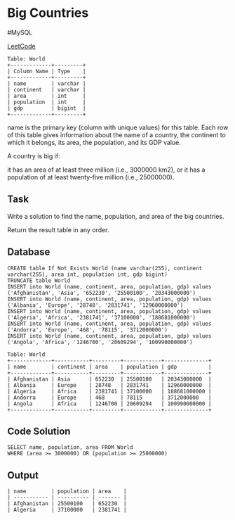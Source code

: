 # Big Countries
\#MySQL

[LeetCode](https://leetcode.com/problems/big-countries/?envType=study-plan-v2&envId=top-sql-50)

```
Table: World
+-------------+---------+
| Column Name | Type    |
+-------------+---------+
| name        | varchar |
| continent   | varchar |
| area        | int     |
| population  | int     |
| gdp         | bigint  |
+-------------+---------+
```
name is the primary key (column with unique values) for this table.
Each row of this table gives information about the name of a country, the continent to which it belongs, its area, the population, and its GDP value.

A country is big if:

it has an area of at least three million (i.e., 3000000 km2), or
it has a population of at least twenty-five million (i.e., 25000000).

## Task
Write a solution to find the name, population, and area of the big countries.

Return the result table in any order.

## Database
```
CREATE table If Not Exists World (name varchar(255), continent varchar(255), area int, population int, gdp bigint)
TRUNCATE table World
INSERT into World (name, continent, area, population, gdp) values ('Afghanistan', 'Asia', '652230', '25500100', '20343000000')
INSERT into World (name, continent, area, population, gdp) values ('Albania', 'Europe', '28748', '2831741', '12960000000')
INSERT into World (name, continent, area, population, gdp) values ('Algeria', 'Africa', '2381741', '37100000', '188681000000')
INSERT into World (name, continent, area, population, gdp) values ('Andorra', 'Europe', '468', '78115', '3712000000')
INSERT into World (name, continent, area, population, gdp) values ('Angola', 'Africa', '1246700', '20609294', '100990000000')
```
```
Table: World
+-------------+-----------+---------+------------+--------------+
| name        | continent | area    | population | gdp          |
+-------------+-----------+---------+------------+--------------+
| Afghanistan | Asia      | 652230  | 25500100   | 20343000000  |
| Albania     | Europe    | 28748   | 2831741    | 12960000000  |
| Algeria     | Africa    | 2381741 | 37100000   | 188681000000 |
| Andorra     | Europe    | 468     | 78115      | 3712000000   |
| Angola      | Africa    | 1246700 | 20609294   | 100990000000 |
+-------------+-----------+---------+------------+--------------+
```
## Code Solution
```
SELECT name, population, area FROM World
WHERE (area >= 3000000) OR (population >= 25000000)
```
## Output
```
| name        | population | area    |
| ----------- | ---------- | ------- |
| Afghanistan | 25500100   | 652230  |
| Algeria     | 37100000   | 2381741 |
```
